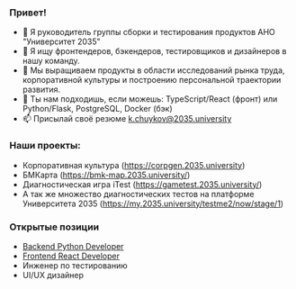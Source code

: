 ### Привет!

- 👋 Я руководитель группы сборки и тестирования продуктов АНО "Университет 2035"
- 👀 Я ищу фронтендеров, бэкендеров, тестировщиков и дизайнеров в нашу команду.
- 🌱 Мы выращиваем продукты в области исследований рынка труда, корпоративной культуры и построению персональной траектории развития.
- 💞️ Ты нам подходишь, если можешь: TypeScript/React (фронт) или Python/Flask, PostgreSQL, Docker (бэк)
- 📫 Присылай своё резюме k.chuykov@2035.university

### Наши проекты:

- Корпоративная культура (https://corpgen.2035.university)
- БМКарта (https://bmk-map.2035.university/)
- Диагностическая игра iTest (https://gametest.2035.university/)
- А так же множество диагностических тестов на платформе Университета 2035 (https://my.2035.university/testme2/now/stage/1)

### Открытые позиции

- [Backend Python Developer](https://github.com/rnd2035/rnd2035/blob/main/BACKEND.md)
- [Frontend React Developer](https://github.com/rnd2035/rnd2035/blob/main/FRONTEND.md)
- Инженер по тестированию
- UI/UX дизайнер
